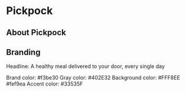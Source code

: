 # Pickpock

## About Pickpock


## Branding

Headline: A healthy meal delivered to your door, every single day

Brand color: #f3be30
Gray color: #402E32
Background color: #FFF8EE #fef9ea
Accent color: #33535F

